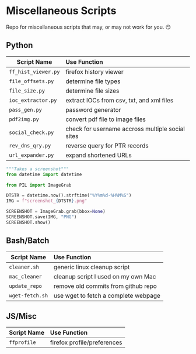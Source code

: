 # Miscellaneous Scripts

Repo for miscellaneous scripts that may, or may not work for you. :smirk:

## Python 
| Script Name         | Use Function                                     |
| ------------------- | :----------------------------------------------- |
| `ff_hist_viewer.py` | firefox history viewer                           |
| `file_offsets.py`   | determine file types                             |
| `file_size.py`      | determine file sizes                             |
| `ioc_extractor.py`  | extract IOCs from csv, txt, and xml files        |
| `pass_gen.py`       | password generator                               |
| `pdf2img.py`        | convert pdf file to image files                  |
| `social_check.py`   | check for username accross multiple social sites |
| `rev_dns_qry.py`    | reverse query for PTR records                    |
| `url_expander.py`   | expand shortened URLs                            |

```python
"""Takes a screenshot"""
from datetime import datetime

from PIL import ImageGrab

DTSTR = datetime.now().strftime("%Y%m%d-%H%M%S")
IMG = f"screenshot_{DTSTR}.png"

SCREENSHOT = ImageGrab.grab(bbox=None)
SCREENSHOT.save(IMG, "PNG")
SCREENSHOT.show()
```

## Bash/Batch
| Script Name         | Use Function                                     |
| ------------------- | :----------------------------------------------- |
| `cleaner.sh `       | generic linux cleanup script                     |
| `mac_cleaner`       | cleanup script I used on my own Mac              |
| `update_repo`       | remove old commits from github repo              |
| `wget-fetch.sh`     | use wget to fetch a complete webpage             |

## JS/Misc
| Script Name         | Use Function                                     |
| ------------------- | :----------------------------------------------- |
| `ffprofile`         | firefox profile/preferences                      |


